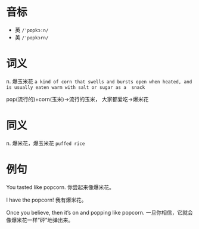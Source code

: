 # 音标

- 英 `/'pɒpkɔːn/`
- 美 `/'pɑpkɔrn/`

# 词义

n. 爆玉米花
`a kind of corn that swells and bursts open when heated, and is usually eaten warm with salt or sugar as a  snack `



pop(流行的)+corn(玉米)→流行的玉米， 大家都爱吃→爆米花

# 同义

n. 爆米花，爆玉米花
`puffed rice`

# 例句

You tasted like popcorn.
你尝起来像爆米花。

I have the popcorn!
我有爆米花。

Once you believe, then it’s on and popping like popcorn.
一旦你相信，它就会像爆米花一样“砰”地弹出来。


